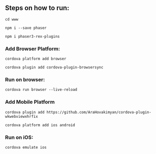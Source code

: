 ## Steps on how to run:
`cd www`

`npm i --save phaser`

`npm i phaser3-rex-plugins`

### Add Browser Platform:
`cordova platform add browser`

`cordova plugin add cordova-plugin-browsersync`

### Run on browser:
`cordova run browser --live-reload`


### Add Mobile Platform
`cordova plugin add https://github.com/AraHovakimyan/cordova-plugin-wkwebviewxhrfix`

`cordova platform add ios android`

### Run on iOS:
`cordova emulate ios`

